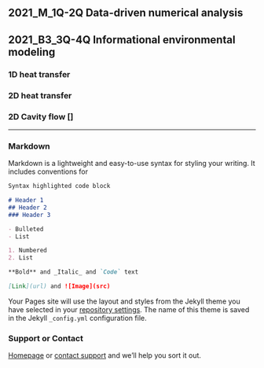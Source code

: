 ## 2021_M_1Q-2Q Data-driven numerical analysis 
## 2021_B3_3Q-4Q Informational environmental modeling 

### 1D heat transfer

### 2D heat transfer

### 2D Cavity flow []

---
### Markdown

Markdown is a lightweight and easy-to-use syntax for styling your writing. It includes conventions for

```markdown
Syntax highlighted code block

# Header 1
## Header 2
### Header 3

- Bulleted
- List

1. Numbered
2. List

**Bold** and _Italic_ and `Code` text

[Link](url) and ![Image](src)
```


Your Pages site will use the layout and styles from the Jekyll theme you have selected in your [repository settings](https://github.com/Sekimoto-Lab/Data-driven-numerical-analysis/settings/pages). The name of this theme is saved in the Jekyll `_config.yml` configuration file.

### Support or Contact

[Homepage](
https://docs.github.com/categories/github-pages-basics/) or [contact support](https://support.github.com/contact) and we’ll help you sort it out.
